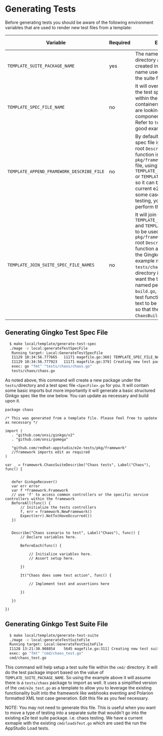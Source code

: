 # Generating Tests

Before generating tests you should be aware of the following environment variables that are used to render new test files from a template:

| Variable | Required | Explanation | Default Value |
|---|---|---|---|
| `TEMPLATE_SUITE_PACKAGE_NAME` | yes | The name of the package directory and spec file created in `tests/` and the name used when creating the suite file in `cmd/`  | EMPTY  |
| `TEMPLATE_SPEC_FILE_NAME` | no | It will override the name of the test spec file and the text within the `Describe/It` containers. Useful when you are looking to test a different component within a service. Refer to `tests/build/` for a good example.    | `template` |
| `TEMPLATE_APPEND_FRAMEWORK_DESCRIBE_FILE` | no | By default, when the test spec file is generated, the root `Describe` container function is appended to the `pkg/framework/describe.go` file, using the value of either `TEMPLATE_SUITE_PACKAGE_NAME` or `TEMPLATE_SPEC_FILE_NAME`, so it can be utilized in the current e2e test suite. In some cases, due the type of testing, you may not want to perform this action. | `true`  |
| `TEMPLATE_JOIN_SUITE_SPEC_FILE_NAMES` | no | It will join the values of `TEMPLATE_SUITE_PACKAGE_NAME` and `TEMPLATE_SPEC_FILE_NAME` to be used for the `pkg/framework/describe.go` root `Describe` container function and in all text within the Gingko container text. An example might be that a `tests/chaos` package directory is created and you want the test spec file to be named per component, i.e. `build.go`, but you want the test functions and container text to be more descriptive so that they say `ChaosBuildSuiteDescribe`. | `false` |

 
 ## Generating Gingko Test Spec File
  
 ```bash
   $ make local/template/generate-test-spec
   ./mage -v local:generateTestSpecFile
	Running target: Local:GenerateTestSpecFile
	I1129 10:34:56.777665   11171 magefile.go:360] TEMPLATE_SPEC_FILE_NAME not set. Defaulting test spec file to value of `chaos`.
	I1129 10:34:56.777923   11171 magefile.go:379] Creating new test package directory and spec file tests/chaos/chaos.go.
	exec: go "fmt" "tests/chaos/chaos.go"
	tests/chaos/chaos.go

 ```
 As noted above, this command will create a new package under the `tests/`directory and a test spec file `<SpecFile>.go` for you. It will contain some basic imports but more importantly it will generate a basic structured Ginkgo spec like the one below. You can update as necessary and build upon it.

 ```golang
 package chaos

/* This was generated from a template file. Please feel free to update as necessary */

import (
	. "github.com/onsi/ginkgo/v2"
	. "github.com/onsi/gomega"

	"github.com/redhat-appstudio/e2e-tests/pkg/framework"
	//framework imports edit as required
)

var _ = framework.ChaosSuiteDescribe("Chaos tests", Label("Chaos"), func() {


	defer GinkgoRecover()
	var err error
	var f *framework.Framework
	// use 'f' to access common controllers or the specific service controllers within the framework
	BeforeAll(func() {
		// Initialize the tests controllers
		f, err = framework.NewFramework()
		Expect(err).NotTo(HaveOccurred())
	})


	Describe("Chaos scenario to test", Label("Chaos"), func() {
		// Declare variables here.

		BeforeEach(func() {

			// Initialize variables here.
			// Assert setup here.

		})

		It("Chaos does some test action", func() {

			// Implement test and assertions here

		})

	})

})

 ```

 ## Generating Ginkgo Test Suite File

 ```bash
   $ make local/template/generate-test-suite 
   ./mage -v local:generateTestSuiteFile
   Running target: Local:GenerateTestSuiteFile
   I1128 13:21:30.908854    5645 magefile.go:311] Creating new test suite file cmd/chaos_test.go.
   exec: go "fmt" "cmd/chaos_test.go"
   cmd/chaos_test.go
```

This command will help setup a test suite file within the `cmd/` directory. It will do the test package import based on the value of `TEMPLATE_SUITE_PACKAGE_NAME`. So using the example above it will assume there is a `tests/chaos` package to import as well. It uses a simplified version of the `cmd/e2e_test.go` as a template to allow you to leverage the existing functionality built into the framework like webhooks eventing and Polarion formatted XML test case generation. Edit this file as you feel necessary.

NOTE: You may not need to generate this file. This is useful when you want to move a type of testing into a separate suite that wouldn't go into the existing e2e test suite package. i.e. chaos testing. We have a current exmaple with the existing `cmd/loadsTest.go` which are used the run the AppStudio Load tests.
